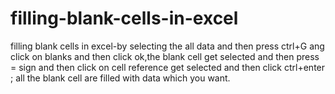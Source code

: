 # filling-blank-cells-in-excel
 filling blank cells in excel-by selecting the all data and then press  ctrl+G ang click on blanks and then click ok,the blank cell get selected and then press = sign and then click on cell reference get selected  and then click ctrl+enter  ; all the blank cell are filled with data which you want.
